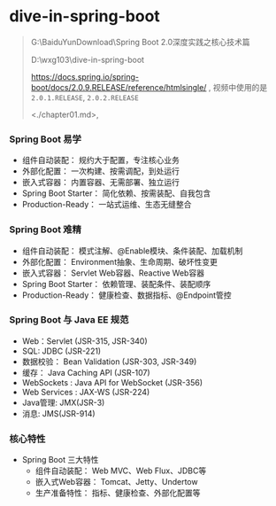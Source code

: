 # dive-in-spring-boot

> G:\BaiduYunDownload\Spring Boot 2.0深度实践之核心技术篇
>
> D:\wxg103\dive-in-spring-boot
>
> <https://docs.spring.io/spring-boot/docs/2.0.9.RELEASE/reference/htmlsingle/> , 视频中使用的是`2.0.1.RELEASE`, `2.0.2.RELEASE`
>
> <./chapter01.md>,

### Spring Boot 易学

- 组件自动装配： 规约大于配置，专注核心业务
- 外部化配置： 一次构建、按需调配，到处运行
- 嵌入式容器： 内置容器、无需部署、独立运行
- Spring Boot Starter： 简化依赖、按需装配、自我包含
- Production-Ready： 一站式运维、生态无缝整合

### Spring Boot 难精

- 组件自动装配： 模式注解、@Enable模块、条件装配、加载机制
- 外部化配置： Environment抽象、生命周期、破坏性变更
- 嵌入式容器： Servlet Web容器、Reactive Web容器
- Spring Boot Starter： 依赖管理、装配条件、装配顺序
- Production-Ready： 健康检查、数据指标、@Endpoint管控

### Spring Boot 与 Java EE 规范

- Web：Servlet (JSR-315, JSR-340)
- SQL: JDBC (JSR-221)
- 数据校验： Bean Validation (JSR-303, JSR-349)
- 缓存： Java Caching API (JSR-107)
- WebSockets : Java API for WebSocket (JSR-356)
- Web Services : JAX-WS (JSR-224)
- Java管理: JMX(JSR-3)
- 消息: JMS(JSR-914)

### 核心特性

- Spring Boot 三大特性
    - 组件自动装配： Web MVC、Web Flux、JDBC等
    - 嵌入式Web容器： Tomcat、Jetty、Undertow
    - 生产准备特性： 指标、健康检查、外部化配置等













